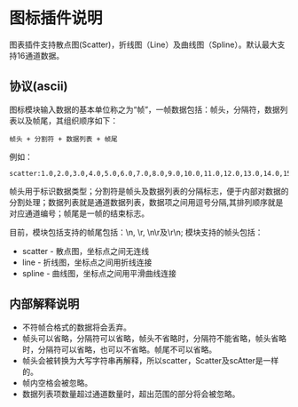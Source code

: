 # 图标插件说明

图表插件支持散点图(Scatter)，折线图（Line）及曲线图（Spline）。默认最大支持16通道数据。

## 协议(ascii)

图标模块输入数据的基本单位称之为“帧”，一帧数据包括：帧头，分隔符，数据列表以及帧尾，其组织顺序如下：

```(txt)
帧头 + 分割符 + 数据列表 + 帧尾
```

例如：

```(txt)
scatter:1.0,2.0,3.0,4.0,5.0,6.0,7.0,8.0,9.0,10.0,11.0,12.0,13.0,14.0,15.0,16.0\n
```

帧头用于标识数据类型；分割符是帧头及数据列表的分隔标志，便于内部对数据的分割处理；数据列表就是通道数据列表，数据项之间用逗号分隔,其排列顺序就是对应通道编号；帧尾是一帧的结束标志。

目前，模块包括支持的帧尾包括：\n, \r, \n\r及\r\n; 模块支持的帧头包括：

* scatter - 散点图，坐标点之间无连线
* line - 折线图，坐标点之间用折线连接
* spline - 曲线图，坐标点之间用平滑曲线连接

## 内部解释说明

* 不符帧合格式的数据将会丢弃。
* 帧头可以省略，分隔符可以省略，帧头不省略时，分隔符不能省略，帧头省略时，分隔符可以省略，也可以不省略。帧尾不可以省略。
* 帧头会被转换为大写字符串再解释，所以scatter，Scatter及scAtter是一样的。
* 帧内空格会被忽略。
* 数据列表项数量超过通道数量时，超出范围的部分将会被忽略。

